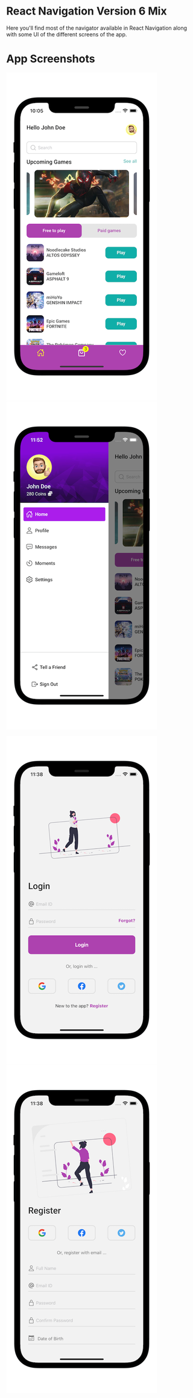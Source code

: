 # React Navigation Version 6 Mix

Here you'll find most of the navigator available in React Navigation along with some UI of the different screens of the app.

# App Screenshots

![Gaming App UI](./screenshots/gaming-app-ui-with-tabbar.png)
![Custom Drawer](./screenshots/custom-drawer-iphone.png)

![Login UI](./screenshots/login-iphone.png)
![Register UI](./screenshots/register-iphone.png)
